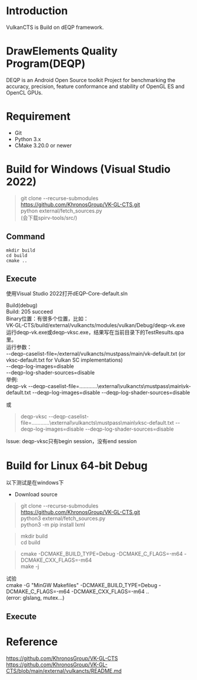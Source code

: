 # Introduction
VulkanCTS is Build on dEQP framework.

# DrawElements Quality Program(DEQP)
DEQP is an Android Open Source toolkit Project for benchmarking the accuracy, precision, feature conformance and stability of OpenGL ES and OpenCL GPUs. 

# Requirement
- Git  
- Python 3.x  
- CMake 3.20.0 or newer  


# Build for Windows (Visual Studio 2022)
> git clone --recurse-submodules  https://github.com/KhronosGroup/VK-GL-CTS.git  
> python external/fetch_sources.py  
(会下载spirv-tools/src/)  

## Command
```
mkdir build  
cd build
cmake ..
```

## Execute
使用Visual Studio 2022打开dEQP-Core-default.sln  

Build(debug)  
Build: 205 succeed  
Binary位置：有很多个位置，比如：  
VK-GL-CTS/build/external/vulkancts/modules/vulkan/Debug/deqp-vk.exe  
运行deqp-vk.exe或deqp-vksc.exe，结果写在当前目录下的TestResults.qpa里。  
运行参数：  
--deqp-caselist-file=<vulkancts>/external/vulkancts/mustpass/main/vk-default.txt (or vksc-default.txt for Vulkan SC implementations)  
--deqp-log-images=disable  
--deqp-log-shader-sources=disable  
举例:  
deqp-vk --deqp-caselist-file=..\..\..\..\..\..\external\vulkancts\mustpass\main\vk-default.txt --deqp-log-images=disable --deqp-log-shader-sources=disable


或  
> deqp-vksc --deqp-caselist-file=..\..\..\..\..\..\external\vulkancts\mustpass\main\vksc-default.txt --deqp-log-images=disable --deqp-log-shader-sources=disable

Issue: deqp-vksc只有begin session，没有end session  


# Build for Linux 64-bit Debug  
以下测试是在windows下
- Download source  
> git clone --recurse-submodules https://github.com/KhronosGroup/VK-GL-CTS.git  
> python3 external/fetch_sources.py  
> python3 -m pip install lxml  

> mkdir build  
> cd build  

> cmake <path to vulkancts> -DCMAKE_BUILD_TYPE=Debug -DCMAKE_C_FLAGS=-m64 -DCMAKE_CXX_FLAGS=-m64  
> make -j

试验  
cmake -G "MinGW Makefiles" -DCMAKE_BUILD_TYPE=Debug -DCMAKE_C_FLAGS=-m64 -DCMAKE_CXX_FLAGS=-m64 ..   
(error: glslang, mutex...)    

## Execute


# Reference
https://github.com/KhronosGroup/VK-GL-CTS  
https://github.com/KhronosGroup/VK-GL-CTS/blob/main/external/vulkancts/README.md  

